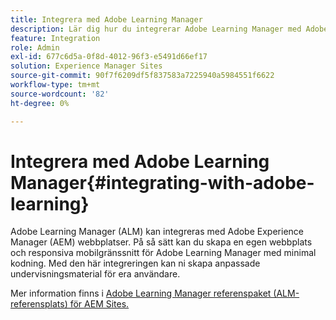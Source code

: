```yaml
---
title: Integrera med Adobe Learning Manager
description: Lär dig hur du integrerar Adobe Learning Manager med Adobe Experience Manager webbplatser.
feature: Integration
role: Admin
exl-id: 677c6d5a-0f8d-4012-96f3-e5491d66ef17
solution: Experience Manager Sites
source-git-commit: 90f7f6209df5f837583a7225940a5984551f6622
workflow-type: tm+mt
source-wordcount: '82'
ht-degree: 0%

---
```


# Integrera med Adobe Learning Manager{#integrating-with-adobe-learning}

Adobe Learning Manager (ALM) kan integreras med Adobe Experience Manager (AEM) webbplatser. På så sätt kan du skapa en egen webbplats och responsiva mobilgränssnitt för Adobe Learning Manager med minimal kodning. Med den här integreringen kan ni skapa anpassade undervisningsmaterial för era användare.

Mer information finns i [Adobe Learning Manager referenspaket (ALM-referensplats) för AEM Sites.](https://helpx.adobe.com/learning-manager/adobe-learning-manager-integration-aem.html)
